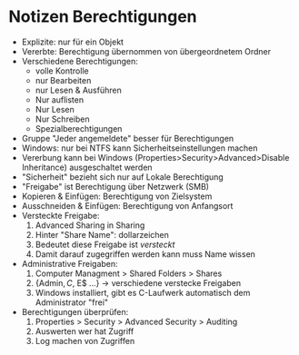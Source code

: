# Notizen Berechtigungen

* Explizite: nur für ein Objekt
* Vererbte: Berechtigung übernommen von übergeordnetem Ordner
* Verschiedene Berechtigungen:
  * volle Kontrolle
  * nur Bearbeiten
  * nur Lesen & Ausführen
  * Nur auflisten
  * Nur Lesen
  * Nur Schreiben
  * Spezialberechtigungen
* Gruppe "Jeder angemeldete" besser für Berechtigungen
* Windows: nur bei NTFS kann Sicherheitseinstellungen machen
* Vererbung kann bei Windows (Properties>Security>Advanced>Disable Inheritance) ausgeschaltet werden
* "Sicherheit" bezieht sich nur auf Lokale Berechtigung
* "Freigabe" ist Berechtigung über Netzwerk (SMB)
* Kopieren & Einfügen: Berechtigung von Zielsystem
* Ausschneiden & Einfügen: Berechtigung von Anfangsort
* Versteckte Freigabe:
    1. Advanced Sharing in Sharing
    2. Hinter "Share Name": dollarzeichen
    3. Bedeutet diese Freigabe ist _versteckt_
    4. Damit darauf zugegriffen werden kann muss Name wissen
* Administrative Freigaben:
    1. Computer Managment > Shared Folders > Shares
    2. {Admin$, C$, E$ ...} -> verschiedene verstecke Freigaben
    3. Windows installiert, gibt es C-Laufwerk automatisch dem Administrator "frei"
* Berechtigungen überprüfen:
    1. Properties > Security > Advanced Security > Auditing
    2. Auswerten wer hat Zugriff
    3. Log machen von Zugriffen

